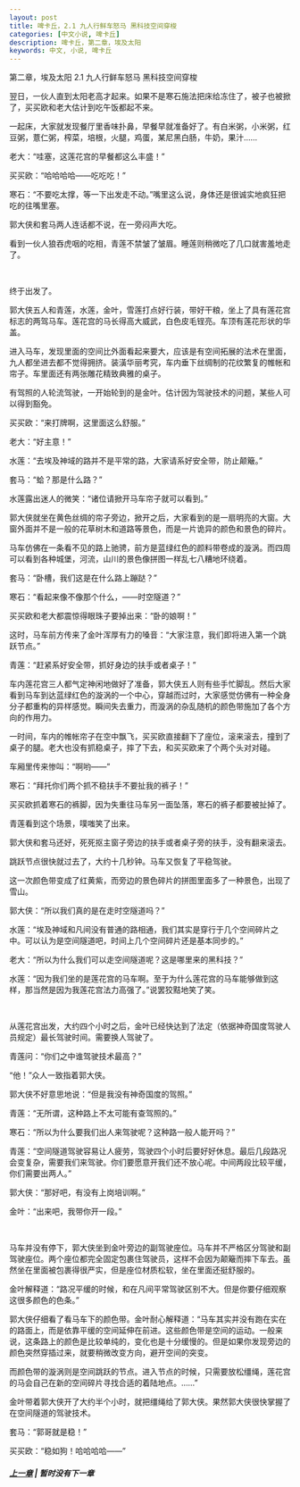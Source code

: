 ```yaml
---
layout: post
title: 啤卡丘，2.1 九人行鲜车怒马 黑科技空间穿梭
categories: [中文小说, 啤卡丘]
description: 啤卡丘，第二章，埃及太阳
keywords: 中文, 小说, 啤卡丘
---
```


第二章，埃及太阳 2.1 九人行鲜车怒马 黑科技空间穿梭

翌日，一伙人直到太阳老高才起来。如果不是寒石施法把床给冻住了，被子也被掀了，买买欧和老大估计到吃午饭都起不来。

一起床，大家就发现餐厅里香味扑鼻，早餐早就准备好了。有白米粥，小米粥，红豆粥，薏仁粥，榨菜，培根，火腿，鸡蛋，某尼黑白肠，牛奶，果汁……

老大：“哇塞，这莲花宫的早餐都这么丰盛！”

买买欧：“哈哈哈哈——吃吃吃！”

寒石：“不要吃太撑，等一下出发走不动。”嘴里这么说，身体还是很诚实地疯狂把吃的往嘴里塞。

郭大侠和套马两人连话都不说，在一旁闷声大吃。

看到一伙人狼吞虎咽的吃相，青莲不禁皱了皱眉。睡莲则稍微吃了几口就害羞地走了。

<br>

终于出发了。

郭大侠五人和青莲，水莲，金叶，雪莲打点好行装，带好干粮，坐上了具有莲花宫标志的两驾马车。莲花宫的马长得高大威武，白色皮毛锃亮。车顶有莲花形状的华盖。

进入马车，发现里面的空间比外面看起来要大，应该是有空间拓展的法术在里面，九人都坐进去都不觉得拥挤。装潢华丽考究，车内垂下丝绸制的花纹繁复的帷帐和帘子。车里面还有两张雕花精致典雅的桌子。

有驾照的人轮流驾驶，一开始轮到的是金叶。估计因为驾驶技术的问题，某些人可以得到豁免。

买买欧：“来打牌啊，这里面这么舒服。”

老大：“好主意！”

水莲：“去埃及神域的路并不是平常的路，大家请系好安全带，防止颠簸。”

套马：“蛤？那是什么路？”

水莲露出迷人的微笑：“诸位请掀开马车帘子就可以看到。”

郭大侠就坐在黄色丝绸的帘子旁边，掀开之后，大家看到的是一扇明亮的大窗。大窗外面并不是一般的花草树木和道路等景色，而是一片诡异的颜色和景色的碎片。

马车仿佛在一条看不见的路上驰骋，前方是蓝绿红色的颜料带卷成的漩涡。而四周可以看到各种城堡，河流，山川的景色像拼图一样乱七八糟地环绕着。

套马：“卧槽，我们这是在什么路上蹦跶？”

寒石：“看起来像不像那个什么，——时空隧道？”

买买欧和老大都震惊得眼珠子要掉出来：“卧的娘啊！”

这时，马车前方传来了金叶浑厚有力的嗓音：“大家注意，我们即将进入第一个跳跃节点。”

青莲：“赶紧系好安全带，抓好身边的扶手或者桌子！”

车内莲花宫三人都气定神闲地做好了准备，郭大侠五人则有些手忙脚乱。然后大家看到马车到达蓝绿红色的漩涡的一个中心，穿越而过时，大家感觉仿佛有一种全身分子都重构的异样感觉。瞬间失去重力，而漩涡的杂乱随机的颜色带施加了各个方向的作用力。

一时间，车内的帷帐帘子在空中飘飞，买买欧直接翻下了座位，滚来滚去，撞到了桌子的腿。老大也没有抓稳桌子，摔了下去，和买买欧来了个两个头对对碰。

车厢里传来惨叫：“啊哟——”

寒石：“拜托你们两个抓不稳扶手不要扯我的裤子！”

买买欧抓着寒石的裤脚，因为失重往马车另一面坠落，寒石的裤子都要被扯掉了。

青莲看到这个场景，噗嗤笑了出来。

郭大侠和套马还好，死死抠主窗子旁边的扶手或者桌子旁的扶手，没有翻来滚去。

跳跃节点很快就过去了，大约十几秒钟。马车又恢复了平稳驾驶。

这一次颜色带变成了红黄紫，而旁边的景色碎片的拼图里面多了一种景色，出现了雪山。

郭大侠：“所以我们真的是在走时空隧道吗？”

水莲：“埃及神域和凡间没有普通的路相通，我们其实是穿行于几个空间碎片之中。可以认为是空间隧道吧，时间上几个空间碎片还是基本同步的。”

老大：“所以为什么我们可以走空间隧道呢？这是哪里来的黑科技？”

水莲：“因为我们坐的是莲花宫的马车啊。至于为什么莲花宫的马车能够做到这样，那当然是因为我莲花宫法力高强了。”说罢狡黠地笑了笑。

<br>

从莲花宫出发，大约四个小时之后，金叶已经快达到了法定（依据神奇国度驾驶人员规定）最长驾驶时间。需要换人驾驶了。

青莲问：“你们之中谁驾驶技术最高？”

“他！”众人一致指着郭大侠。

郭大侠不好意思地说：“但是我没有神奇国度的驾照。”

青莲：“无所谓，这种路上不太可能有查驾照的。”

寒石：“所以为什么要我们出人来驾驶呢？这种路一般人能开吗？”

青莲：“空间隧道驾驶容易让人疲劳，驾驶四个小时后要好好休息。最后几段路况会变复杂，需要我们来驾驶。你们要愿意开我们还不放心呢。中间两段比较平缓，你们需要出两人。”

郭大侠：“那好吧，有没有上岗培训啊。”

金叶：“出来吧，我带你开一段。”

<br>

马车并没有停下，郭大侠坐到金叶旁边的副驾驶座位。马车并不严格区分驾驶和副驾驶座位。两个座位都完全固定包裹住驾驶员，这样不会因为颠簸而摔下车去。虽然坐在里面被包裹得很严实，但是座位材质松软，坐在里面还挺舒服的。

金叶解释道：“路况平缓的时候，和在凡间平常驾驶区别不大。但是你要仔细观察这很多颜色的色条。”

郭大侠仔细看了看马车下的颜色带。金叶耐心解释道：“马车其实并没有跑在实在的路面上，而是依靠平缓的空间延伸在前进。这些颜色带是空间的运动。一般来说，这条路上的颜色是比较单纯的，变化也是十分缓慢的。但是如果你发现旁边的颜色突然穿插过来，就要稍微改变方向，避开空间的突变。

而颜色带的漩涡则是空间跳跃的节点。进入节点的时候，只需要放松缰绳，莲花宫的马会自己在新的空间碎片寻找合适的着陆地点。……”

金叶带着郭大侠开了大约半个小时，就把缰绳给了郭大侠。果然郭大侠很快掌握了在空间隧道的驾驶技术。

套马：“郭哥就是稳！”

买买欧：“稳如狗！哈哈哈哈——”

##### [上一章](/2020/03/22/Pikaqiu-1-8/) | 暂时没有下一章